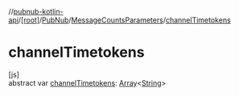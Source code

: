 //[pubnub-kotlin-api](../../../../index.md)/[[root]](../../index.md)/[PubNub](../index.md)/[MessageCountsParameters](index.md)/[channelTimetokens](channel-timetokens.md)

# channelTimetokens

[js]\
abstract var [channelTimetokens](channel-timetokens.md): [Array](https://kotlinlang.org/api/latest/jvm/stdlib/kotlin/-array/index.html)&lt;[String](https://kotlinlang.org/api/latest/jvm/stdlib/kotlin/-string/index.html)&gt;
